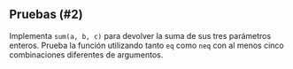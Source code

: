## Pruebas (#2)

Implementa `sum(a, b, c)` para devolver la suma de sus tres parámetros enteros. Prueba la función utilizando tanto `eq` como `neq` con al menos cinco combinaciones diferentes de argumentos.
